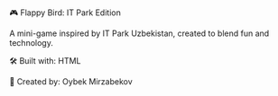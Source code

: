 🎮 Flappy Bird: IT Park Edition

A mini-game inspired by IT Park Uzbekistan, created to blend fun and technology.

🛠 Built with: HTML

📅 Created by: Oybek Mirzabekov
